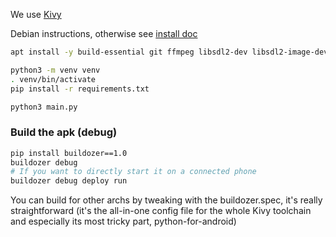 We use [Kivy](https://github.com/kivy/)

Debian instructions, otherwise see [install
doc](https://kivy.org/doc/stable/installation/installation-linux.html)
```bash
apt install -y build-essential git ffmpeg libsdl2-dev libsdl2-image-dev libsdl2-mixer-dev libsdl2-ttf-dev libportmidi-dev libswscale-dev libavformat-dev libavcodec-dev zlib1g-dev python3-venv
```

```bash
python3 -m venv venv
. venv/bin/activate
pip install -r requirements.txt
```

```bash
python3 main.py
```

### Build the apk (debug)

```bash
pip install buildozer==1.0
buildozer debug
# If you want to directly start it on a connected phone
buildozer debug deploy run
```
You can build for other archs by tweaking with the buildozer.spec, it's really
straightforward (it's the all-in-one config file for the whole Kivy toolchain
and especially its most tricky part, python-for-android)
